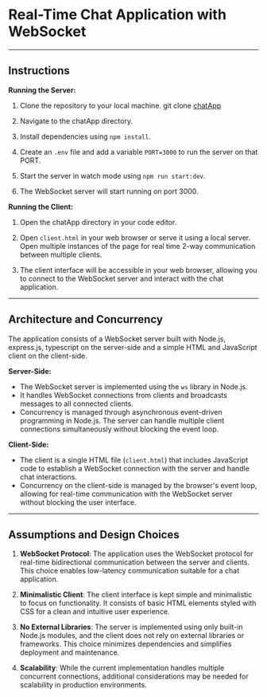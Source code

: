 # Real-Time Chat Application with WebSocket

---

## Instructions

**Running the Server:**

1. Clone the repository to your local machine.
   git clone [chatApp](https://github.com/sarang-portfolio/chatApp.git)

2. Navigate to the chatApp directory.

3. Install dependencies using `npm install`.

4. Create an `.env` file and add a variable `PORT=3000` to run the server on that PORT.

5. Start the server in watch mode using `npm run start:dev`.

6. The WebSocket server will start running on port 3000.

**Running the Client:**

1. Open the chatApp directory in your code editor.

2. Open `client.html` in your web browser or serve it using a local server. Open multiple instances of the page for real time 2-way communication between multiple clients.

3. The client interface will be accessible in your web browser, allowing you to connect to the WebSocket server and interact with the chat application.

---

## Architecture and Concurrency

The application consists of a WebSocket server built with Node.js, express.js, typescript on the server-side and a simple HTML and JavaScript client on the client-side.

**Server-Side:**

- The WebSocket server is implemented using the `ws` library in Node.js.
- It handles WebSocket connections from clients and broadcasts messages to all connected clients.
- Concurrency is managed through asynchronous event-driven programming in Node.js. The server can handle multiple client connections simultaneously without blocking the event loop.

**Client-Side:**

- The client is a single HTML file (`client.html`) that includes JavaScript code to establish a WebSocket connection with the server and handle chat interactions.
- Concurrency on the client-side is managed by the browser's event loop, allowing for real-time communication with the WebSocket server without blocking the user interface.

---

## Assumptions and Design Choices

1. **WebSocket Protocol**: The application uses the WebSocket protocol for real-time bidirectional communication between the server and clients. This choice enables low-latency communication suitable for a chat application.

2. **Minimalistic Client**: The client interface is kept simple and minimalistic to focus on functionality. It consists of basic HTML elements styled with CSS for a clean and intuitive user experience.

3. **No External Libraries**: The server is implemented using only built-in Node.js modules, and the client does not rely on external libraries or frameworks. This choice minimizes dependencies and simplifies deployment and maintenance.

4. **Scalability**: While the current implementation handles multiple concurrent connections, additional considerations may be needed for scalability in production environments.






    
   


